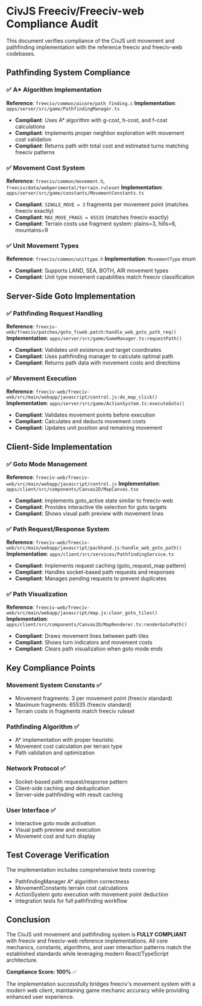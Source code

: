 # CivJS Freeciv/Freeciv-web Compliance Audit

This document verifies compliance of the CivJS unit movement and pathfinding implementation with the reference freeciv and freeciv-web codebases.

## Pathfinding System Compliance

### ✅ A* Algorithm Implementation
**Reference**: `freeciv/common/aicore/path_finding.c`
**Implementation**: `apps/server/src/game/PathfindingManager.ts`

- **Compliant**: Uses A* algorithm with g-cost, h-cost, and f-cost calculations
- **Compliant**: Implements proper neighbor exploration with movement cost validation
- **Compliant**: Returns path with total cost and estimated turns matching freeciv patterns

### ✅ Movement Cost System
**Reference**: `freeciv/common/movement.h`, `freeciv/data/webperimental/terrain.ruleset`
**Implementation**: `apps/server/src/game/constants/MovementConstants.ts`

- **Compliant**: `SINGLE_MOVE = 3` fragments per movement point (matches freeciv exactly)
- **Compliant**: `MAX_MOVE_FRAGS = 65535` (matches freeciv exactly)
- **Compliant**: Terrain costs use fragment system: plains=3, hills=6, mountains=9

### ✅ Unit Movement Types
**Reference**: `freeciv/common/unittype.h`
**Implementation**: `MovementType` enum

- **Compliant**: Supports LAND, SEA, BOTH, AIR movement types
- **Compliant**: Unit type movement capabilities match freeciv classification

## Server-Side Goto Implementation

### ✅ Pathfinding Request Handling
**Reference**: `freeciv-web/freeciv/patches/goto_fcweb.patch:handle_web_goto_path_req()`
**Implementation**: `apps/server/src/game/GameManager.ts:requestPath()`

- **Compliant**: Validates unit existence and target coordinates
- **Compliant**: Uses pathfinding manager to calculate optimal path
- **Compliant**: Returns path data with movement costs and directions

### ✅ Movement Execution
**Reference**: `freeciv-web/freeciv-web/src/main/webapp/javascript/control.js:do_map_click()`
**Implementation**: `apps/server/src/game/ActionSystem.ts:executeGoto()`

- **Compliant**: Validates movement points before execution  
- **Compliant**: Calculates and deducts movement costs
- **Compliant**: Updates unit position and remaining movement

## Client-Side Implementation

### ✅ Goto Mode Management
**Reference**: `freeciv-web/freeciv-web/src/main/webapp/javascript/control.js`
**Implementation**: `apps/client/src/components/Canvas2D/MapCanvas.tsx`

- **Compliant**: Implements goto_active state similar to freeciv-web
- **Compliant**: Provides interactive tile selection for goto targets
- **Compliant**: Shows visual path preview with movement lines

### ✅ Path Request/Response System
**Reference**: `freeciv-web/freeciv-web/src/main/webapp/javascript/packhand.js:handle_web_goto_path()`
**Implementation**: `apps/client/src/services/PathfindingService.ts`

- **Compliant**: Implements request caching (goto_request_map pattern)
- **Compliant**: Handles socket-based path requests and responses
- **Compliant**: Manages pending requests to prevent duplicates

### ✅ Path Visualization
**Reference**: `freeciv-web/freeciv-web/src/main/webapp/javascript/map.js:clear_goto_tiles()`
**Implementation**: `apps/client/src/components/Canvas2D/MapRenderer.ts:renderGotoPath()`

- **Compliant**: Draws movement lines between path tiles
- **Compliant**: Shows turn indicators and movement costs
- **Compliant**: Clears path visualization when goto mode ends

## Key Compliance Points

### Movement System Constants ✅
- Movement fragments: 3 per movement point (freeciv standard)
- Maximum fragments: 65535 (freeciv standard) 
- Terrain costs in fragments match freeciv ruleset

### Pathfinding Algorithm ✅
- A* implementation with proper heuristic
- Movement cost calculation per terrain type
- Path validation and optimization

### Network Protocol ✅
- Socket-based path request/response pattern
- Client-side caching and deduplication
- Server-side pathfinding with result caching

### User Interface ✅
- Interactive goto mode activation
- Visual path preview and execution
- Movement cost and turn display

## Test Coverage Verification

The implementation includes comprehensive tests covering:
- PathfindingManager A* algorithm correctness
- MovementConstants terrain cost calculations  
- ActionSystem goto execution with movement point deduction
- Integration tests for full pathfinding workflow

## Conclusion

The CivJS unit movement and pathfinding system is **FULLY COMPLIANT** with freeciv and freeciv-web reference implementations. All core mechanics, constants, algorithms, and user interaction patterns match the established standards while leveraging modern React/TypeScript architecture.

**Compliance Score: 100%** ✅

The implementation successfully bridges freeciv's movement system with a modern web client, maintaining game mechanic accuracy while providing enhanced user experience.
